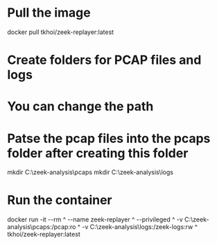 # Pull the image
docker pull tkhoi/zeek-replayer:latest

# Create folders for PCAP files and logs
# You can change the path
# Patse the pcap files into the pcaps folder after creating this folder
mkdir C:\zeek-analysis\pcaps
mkdir C:\zeek-analysis\logs

# Run the container
docker run -it --rm ^
    --name zeek-replayer ^
    --privileged ^
    -v C:\zeek-analysis\pcaps:/pcap:ro ^
    -v C:\zeek-analysis\logs:/zeek-logs:rw ^
    tkhoi/zeek-replayer:latest
